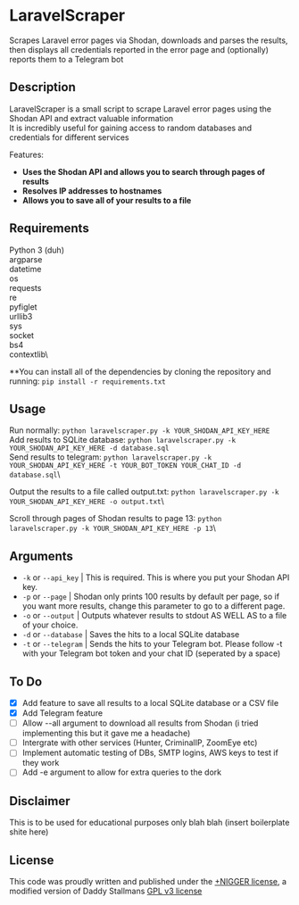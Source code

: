 # LaravelScraper
Scrapes Laravel error pages via Shodan, downloads and parses the results, then displays all credentials reported in the error page and (optionally) reports them to a Telegram bot


## Description
LaravelScraper is a small script to scrape Laravel error pages using the Shodan API and extract valuable information\
It is incredibly useful for gaining access to random databases and credentials for different services

Features:
- **Uses the Shodan API and allows you to search through pages of results**
- **Resolves IP addresses to hostnames**
- **Allows you to save all of your results to a file**

## Requirements
Python 3 (duh)\
argparse\
datetime\
os\
requests\
re\
pyfiglet\
urllib3\
sys\
socket\
bs4\
contextlib\

**You can install all of the dependencies by cloning the repository and running: ```pip install -r requirements.txt```

## Usage
Run normally: ```python laravelscraper.py -k YOUR_SHODAN_API_KEY_HERE```\
Add results to SQLite database: ```python laravelscraper.py -k YOUR_SHODAN_API_KEY_HERE -d database.sql```\
Send results to telegram: ```python laravelscraper.py -k YOUR_SHODAN_API_KEY_HERE -t YOUR_BOT_TOKEN YOUR_CHAT_ID -d database.sql```\

Output the results to a file called output.txt: ```python laravelscraper.py -k YOUR_SHODAN_API_KEY_HERE -o output.txt```\

Scroll through pages of Shodan results to page 13: ```python laravelscraper.py -k YOUR_SHODAN_API_KEY_HERE -p 13```\

## Arguments
- ```-k``` or ```--api_key``` | This is required. This is where you put your Shodan API key.
- ```-p``` or ```--page``` | Shodan only prints 100 results by default per page, so if you want more results, change this parameter to go to a different page.
- ```-o``` or ```--output``` | Outputs whatever results to stdout AS WELL AS to a file of your choice.
- ```-d``` or ```--database``` | Saves the hits to a local SQLite database
- ```-t``` or ```--telegram``` | Sends the hits to your Telegram bot. Please follow -t with your Telegram bot token and your chat ID (seperated by a space)

## To Do
- [x] Add feature to save all results to a local SQLite database or a CSV file
- [x] Add Telegram feature
- [ ] Allow --all argument to download all results from Shodan (i tried implementing this but it gave me a headache)
- [ ] Intergrate with other services (Hunter, CriminalIP, ZoomEye etc)
- [ ] Implement automatic testing of DBs, SMTP logins, AWS keys to test if they work
- [ ] Add -e argument to allow for extra queries to the dork

## Disclaimer
This is to be used for educational purposes only blah blah (insert boilerplate shite here)

## License
This code was proudly written and published under the <a href=https://plusnigger.org>+NIGGER license</a>, a modified version of Daddy Stallmans <a href="https://www.gnu.org/licenses/gpl-3.0.txt">GPL v3 license</a>

